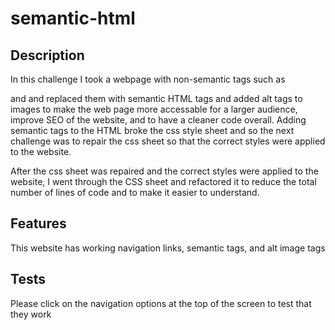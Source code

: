 # semantic-html

## Description

In this challenge I took a webpage with non-semantic tags such as <div> and <span> and replaced them with semantic HTML tags and added alt tags to images to make the web page more accessable for a larger audience, improve SEO of the website, and to have a cleaner code overall. Adding semantic tags to the HTML broke the css style sheet and so the next challenge was to repair the css sheet so that the correct styles were applied to the website.

After the css sheet was repaired and the correct styles were applied to the website, I went through the CSS sheet and refactored it to reduce the total number of lines of code and to make it easier to understand.


## Features

This website has working navigation links, semantic tags, and alt image tags

## Tests

Please click on the navigation options at the top of the screen to test that they work







